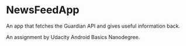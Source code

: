 # NewsFeedApp

An app that fetches the Guardian API and gives useful information back.

An assignment by Udacity Android Basics Nanodegree.
